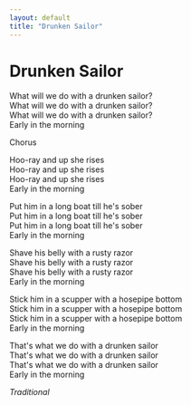 ```yaml
---
layout: default
title: "Drunken Sailor"
---
```


# Drunken Sailor

What will we do with a drunken sailor?  
What will we do with a drunken sailor?  
What will we do with a drunken sailor?  
Early in the morning  

Chorus  

Hoo-ray and up she rises  
Hoo-ray and up she rises  
Hoo-ray and up she rises  
Early in the morning  

Put him in a long boat till he's sober  
Put him in a long boat till he's sober  
Put him in a long boat till he's sober  
Early in the morning  

Shave his belly with a rusty razor  
Shave his belly with a rusty razor  
Shave his belly with a rusty razor  
Early in the morning  

Stick him in a scupper with a hosepipe bottom  
Stick him in a scupper with a hosepipe bottom  
Stick him in a scupper with a hosepipe bottom  
Early in the morning  

That's what we do with a drunken sailor  
That's what we do with a drunken sailor  
That's what we do with a drunken sailor  
Early in the morning  

*Traditional*
